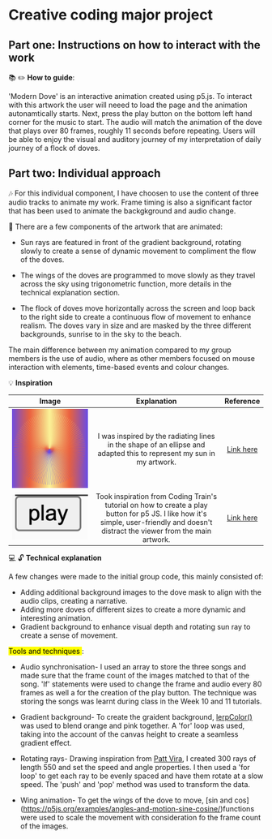 # Creative coding major project 



## **Part one: Instructions on how to interact with the work**

:books: :pencil2: **How to guide**: 

'Modern Dove' is an interactive animation created using p5.js. To interact with this artwork the user will neeed to load the page and the animation autonamtically starts. Next, press the play button on the bottom left hand corner for the music to start. The audio will match the animation of the dove that plays over 80 frames, roughly 11 seconds before repeating. Users will be able to enjoy the visual and auditory journey of my interpretation of daily journey of a flock of doves.



## **Part two: Individual approach**

:notes: For this individual component, I have choosen to use the content of three audio tracks to animate my work. Frame timing is also a significant factor that has been used to animate the backgkground and audio change. 

:girl: There are a few components of the artwork that are animated:

- Sun rays are featured in front of the gradient background, rotating slowly to create a sense of dynamic movement to compliment the flow of the doves. 

- The wings of the doves are programmed to move slowly as they travel across the sky using trigonometric function, more details in the technical explanation section. 

- The flock of doves move horizontally across the screen and loop back to the right side to create a continuous flow of movement to enhance realism. The doves vary in size and are masked by the three different backgrounds, sunrise to in the sky to the beach. 

The main difference between my animation compared to my group members is the use of audio, where as other members focused on mouse interaction with elements, time-based events and colour changes. 


:bulb: **Inspiration** 

| Image   | Explanation | Reference |
| :-----------: | :-----------: |:-----------: |
| ![alt text](images/ray.png)      | I was inspired by the radiating lines in the shape of an ellipse and adapted this to represent my sun in my artwork.    |[Link here](https://editor.p5js.org/pattvira/sketches/mutDHiETf)  |
| ![alt text](images/playbutton.png)      | Took inspiration from Coding Train's tutorial on how to create a play button for p5 JS. I like how it's simple, user-friendly and doesn't distract the viewer from the main artwork.   |[Link here](https://editor.p5js.org/codingtrain/sketches/3Z_lRpu2y)  |


:computer: :unlock: **Technical explanation** 

A few changes were made to the initial group code, this mainly consisted of: 

- Adding additional background images to the dove mask to align with the audio clips, creating a narrative. 
- Adding more doves of different sizes to create a more dynamic and interesting animation. 
- Gradient background to enhance visual depth and rotating sun ray to create a sense of movement. 

<mark style= "background: yellow" > Tools and techniques </mark> : 

- Audio synchronisation- I used an array to store the three songs and made sure that the frame count of the images matched to that of the song. 'If' statements were used to change the frame and audio every 80 frames as well a for the creation of the play button. The technique was storing the songs was learnt during class in the Week 10 and 11 tutorials. 

- Gradient background- To create the graident background, [lerpColor()](https://p5js.org/reference/p5/lerpColor/) was used to blend orange and pink together. A 'for' loop was used, taking into the account of the canvas height to create a seamless gradient effect. 

- Rotating rays- Drawing inspiration from [Patt Vira](https://editor.p5js.org/pattvira/sketches/mutDHiETf), I created 300 rays of length 550 and set the speed and angle properties. I then used a 'for loop' to get each ray to be evenly spaced and have them rotate at a slow speed. The 'push' and 'pop' method was used to transform the data. 

- Wing animation- To get the wings of the dove to move, [sin and cos] (https://p5js.org/examples/angles-and-motion-sine-cosine/)functions were used to scale the movement with consideration fo the frame count of the images. 